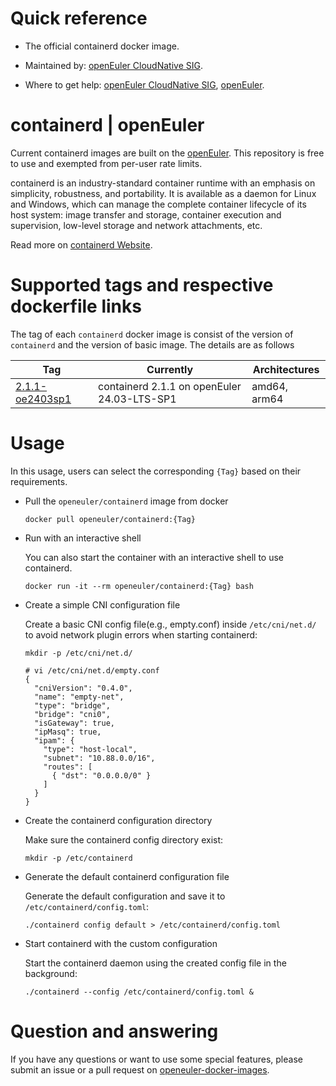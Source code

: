 # Quick reference

- The official containerd docker image.

- Maintained by: [openEuler CloudNative SIG](https://gitee.com/openeuler/cloudnative).

- Where to get help: [openEuler CloudNative SIG](https://gitee.com/openeuler/cloudnative), [openEuler](https://gitee.com/openeuler/community).

# containerd | openEuler
Current containerd images are built on the [openEuler](https://repo.openeuler.org/). This repository is free to use and exempted from per-user rate limits.

containerd is an industry-standard container runtime with an emphasis on simplicity, robustness, and portability. It is available as a daemon for Linux and Windows, which can manage the complete container lifecycle of its host system: image transfer and storage, container execution and supervision, low-level storage and network attachments, etc.

Read more on [containerd Website](https://containerd.io/).

# Supported tags and respective dockerfile links
The tag of each `containerd` docker image is consist of the version of `containerd` and the version of basic image. The details are as follows

| Tag                                                                                                                                | Currently                                   | Architectures |
|------------------------------------------------------------------------------------------------------------------------------------|---------------------------------------------|---------------|
| [2.1.1-oe2403sp1](https://gitee.com/openeuler/openeuler-docker-images/blob/master/Cloud/containerd/2.1.1/24.03-lts-sp1/Dockerfile) | containerd 2.1.1 on openEuler 24.03-LTS-SP1 | amd64, arm64  |

# Usage
In this usage, users can select the corresponding `{Tag}` based on their requirements.

- Pull the `openeuler/containerd` image from docker

	```
	docker pull openeuler/containerd:{Tag}
	```

- Run with an interactive shell

    You can also start the container with an interactive shell to use containerd.
    ```
    docker run -it --rm openeuler/containerd:{Tag} bash
    ```
  
- Create a simple CNI configuration file
   
    Create a basic CNI config file(e.g., empty.conf) inside `/etc/cni/net.d/` to avoid network plugin errors when starting containerd:
    ```
    mkdir -p /etc/cni/net.d/
  
    # vi /etc/cni/net.d/empty.conf
    {
      "cniVersion": "0.4.0",
      "name": "empty-net",
      "type": "bridge",
      "bridge": "cni0",
      "isGateway": true,
      "ipMasq": true,
      "ipam": {
        "type": "host-local",
        "subnet": "10.88.0.0/16",
        "routes": [
          { "dst": "0.0.0.0/0" }
        ]
      }
    }
    ```
  
- Create the containerd configuration directory

    Make sure the containerd config directory exist:
    ```
    mkdir -p /etc/containerd
    ```

- Generate the default containerd configuration file
   
    Generate the default configuration and save it to `/etc/containerd/config.toml`:
    ```   
    ./containerd config default > /etc/containerd/config.toml
    ```
    
- Start containerd with the custom configuration

    Start the containerd daemon using the created config file in the background:
    ```
    ./containerd --config /etc/containerd/config.toml &
    ```
  
# Question and answering
If you have any questions or want to use some special features, please submit an issue or a pull request on [openeuler-docker-images](https://gitee.com/openeuler/openeuler-docker-images).